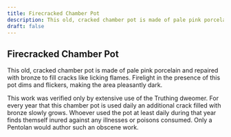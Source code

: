 ```yaml
---
title: Firecracked Chamber Pot
description: This old, cracked chamber pot is made of pale pink porcelain and repaired with bronze to fill cracks like licking flames. Firelight in the presence of this pot dims and flickers, making the area pl...
draft: false
---
```


## Firecracked Chamber Pot

This old, cracked chamber pot is made of pale pink porcelain and repaired with bronze to fill cracks like licking flames. Firelight in the presence of this pot dims and flickers, making the area pleasantly dark.

This work was verified only by extensive use of the Truthing dweomer. For every year that this chamber pot is used daily an additional crack filled with bronze slowly grows. Whoever used the pot at least daily during that year finds themself inured against any illnesses or poisons consumed. Only a Pentolan would author such an obscene work.
